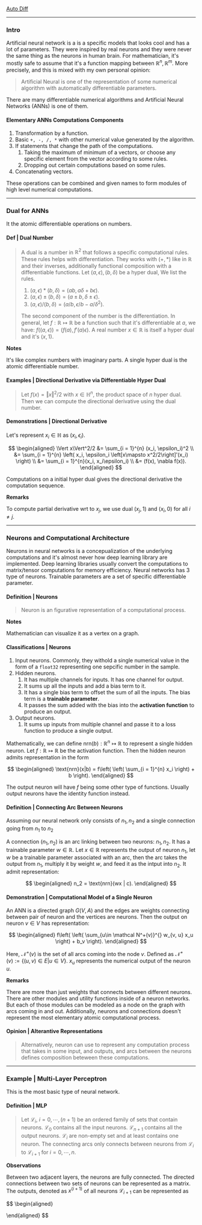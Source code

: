[Auto Diff](../Auto%20Diff.md)

---
### **Intro**

Artificial neural network is a is a specific models that looks cool and has a lot of parameters. 
They were inspired by real neurons and they were never the same thing as the neurons in human brain. 
For mathematician, it's mostly safe to assume that it's a function mapping between $\mathbb R^n,\mathbb  R^m$. 
More precisely, and this is mixed with my own personal opinion: 

> Artificial Neural is one of the representation of some numerical algorithm with automatically differentiable parameters. 

There are many differentiable numerical algorithms and Artificial Neural Networks (ANNs) is one of them. 

#### **Elementary ANNs Computations Components**
1. Transformation by a function. 
2. Basic `+, -, /, *` with other numerical value generated by the algorithm.  
3. If statements that change the path of the computations. 
	1. Taking the maximum of minimum of a vectors, or choose any specific element from the vector according to some rules. 
	2. Dropping out certain computations based on some rules. 
4. Concatenating vectors. 

These operations can be combined and given names to form modules of high level numerical computations. 


---
### **Dual for ANNs**

It the atomic differentiable operations on numbers. 

#### **Def | Dual Number**
> A dual is a number in $\mathbb R^2$ that follows a specific computational rules. 
> These rules helps with differentiation. 
> They works with $(+, *)$ like in $\mathbb R$ and their inverses, additionally functional composition with a differentiable functions. 
> Let $(a, \epsilon), (b, \delta)$ be a hyper dual, We list the rules. 
> 1. $(a, \epsilon) * (b, \delta) = (ab, a\delta+b\epsilon)$. 
> 2. $(a, \epsilon) \pm (b, \delta) = (a \pm b, \delta \pm \epsilon)$. 
> 3. $(a, \epsilon)/(b, \delta) = (a/b, \epsilon/b - a/\delta^2)$.
> 
> The second component of the number is the differentiation. In general, let $f: \mathbb R \mapsto \mathbb R$ be a function such that it's differentiable at $a$, we have: $f((a, \epsilon)) = (f(a), f'(a)\epsilon)$. 
> A real number $x \in \mathbb R$ is itself a hyper dual and it's $(x, 1)$. 

**Notes**

It's like complex numbers with imaginary parts. 
A single hyper dual is the atomic differentiable number. 

#### **Examples | Directional Derivative via Differentiable Hyper Dual**
> Let $f(x) = \Vert x\Vert^2/2$ with $x \in \mathbb H^n$, the product space of $n$ hyper dual. 
> Then we can compute the directional derivative using the dual number. 

#### **Demonstrations | Directional Derivative**

Let's represent $x_i \in \mathbb H$ as $(x_i, \epsilon_i)$. 

$$
\begin{aligned}
    \Vert x\Vert^2/2 
    &= \sum_{i = 1}^{n} (x_i, \epsilon_i)^2
    \\
    &= \sum_{i = 1}^{n}
        \left(
            x_i, \epsilon_i \left[x\mapsto x^2/2\right]'(x_i)
        \right)
    \\
    &= \sum_{i = 1}^{n}(x_i, x_i\epsilon_i) 
    \\
    &= (f(x), \nabla f(x)). 
\end{aligned}
$$

Computations on a initial hyper dual gives the directional derivative the computation sequence. 

**Remarks**

To compute partial derivative wrt to $x_j$, we use dual $(x_j, 1)$ and $(x_i, 0)$ for all $i \neq j$. 




---
### **Neurons and Computational Architecture**

Neurons in neural networks is a concepualization of the underlying computations and it's almost never how deep learning library are implemented. 
Deep learning libraries usually convert the computations to matrix/tensor computations for memory efficiency. 
Neural networks has 3 type of neurons. 
Trainable parameters are a set of specific differentiable parameter. 

#### **Definition | Neurons**
> Neuron is an figurative representation of a computational process. 

**Notes**

Mathematician can visualize it as a vertex on a graph. 

#### **Classifications | Neurons**
1. Input neurons. Commonly, they withold a single numerical value in the form of a `float32` representing one sepcific number in the sample. 
2. Hidden neurons. 
   1. It has multiple channels for inputs. It has one channel for output. 
   2. It sums up all the inputs and add a bias term to it. 
   3. It has a single bias term to offset the sum of all the inputs. The bias term is a **trainable parameter**. 
   4. It passes the sum added with the bias into the **activation function** to produce an output. 
3. Output neurons. 
   1. It sums up inputs from multiple channel and passe it to a loss function to produce a single output. 

Mathematically, we can define $\text{nrn}(b): \mathbb R^n \mapsto \mathbb R$ to represent a single hidden neuron. 
Let $f: \mathbb R \mapsto \mathbb R$ be the activation function. 
Then the hidden neuron admits representation in the form

$$
\begin{aligned}
    \text{nrn}(x|b) = f\left(
        \left(
            \sum_{i = 1}^{n} x_i
        \right) + b
    \right). 
\end{aligned}
$$

The output neuron will have $f$ being some other type of functions. 
Usually output neurons have the identity function instead. 

#### **Definition | Connecting Arc Between Neurons**

Assuming our neural network only consists of $n_1, n_2$ and a single connection going from $n_1$ to $n_2$

A connection $(n_1, n_2)$ is an arc linking between two neurons: $n_1, n_2$. 
It has a trainable parameter $w \in \mathbb R$. 
Let $x \in \mathbb R$ represents the output of neuron $n_1$, let $w$ be a trainable parameter associated with an arc, then the arc takes the output from $n_1$, multiply it by weight $w$, and feed it as the intput into $n_2$. 
It admit representation: 

$$
\begin{aligned}
    n_2 = \text{nrn}(wx | c). 
\end{aligned}
$$

#### **Demonstration | Computational Model of a Single Neuron**

An ANN is a directed graph $G(V, A)$ and the edges are weights connecting between pair of neuron and the vertices are neurons. 
Then the output on neuron $v \in V$ has representation: 

$$
\begin{aligned}
    f\left(
        \left(
            \sum_{u\in \mathcal N^+(v)}^{}
            w_{v, u} x_u
        \right) + b_v
    \right). 
\end{aligned}
$$

Here, $\mathcal N^+(v)$ is the set of all arcs coming into the node $v$. 
Defined as $\mathcal N^+(v) := \{(u, v) \in E| u \in V \}$. 
$x_u$ represents the numerical output of the neuron $u$. 


**Remarks**

There are more than just weights that connects between different neurons. 
There are other modules and utility functions inside of a neuron networks. 
But each of those modules can be modeled as a node on the graph with arcs coming in and out. 
Additionally, neurons and connections doesn't represent the most elementary atomic computational process.

#### **Opinion | Alterantive Representations**
> Alternatively, neuron can use to represent any computation process that takes in some input, and outputs, and arcs between the neurons defines composition beteween these computations. 

---
### **Example | Multi-Layer Perceptron**

This is the most basic type of neural network. 

#### **Definition | MLP**
> Let $\mathcal L_i$, $i = 0, \cdots , (n + 1)$ be an ordered family of sets that contain neurons. 
> $\mathcal L_0$ contains all the input neurons. 
> $\mathcal  L_{n + 1}$ contains all the output neurons. 
> $\mathcal L_i$ are non-empty set and at least contains one neuron. 
> The connecting arcs only connects between neurons from $\mathcal L_{i}$ to $\mathcal L_{i + 1}$ for $i = 0, \cdots, n$. 

**Observations**

Between two adjacent layers, the neurons are fully connected. 
The directed connections between two sets of neurons can be represented as a matrix. 
The outputs, denoted as $x^{(i + 1)}$ of all neurons $\mathcal L_{i +1}$ can be represented as 

$$
\begin{aligned}
    
\end{aligned}
$$

